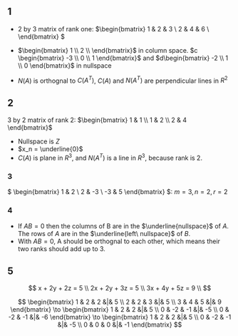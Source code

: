 ## 1

* 2 by 3 matrix of rank one: $\begin{bmatrix}
  1 & 2 & 3 \\
  2 & 4 & 6 \\
\end{bmatrix}
$

* $\begin{bmatrix}
  1 \\
  2 \\
\end{bmatrix}$ in column space.
$c \begin{bmatrix}
  -3 \\
  0 \\
  1
\end{bmatrix}$ and $d\begin{bmatrix}
  -2 \\
  1 \\
  0
\end{bmatrix}$ in nullspace
* $N(A)$ is orthognal to $C(A^T)$, $C(A)$ and $N(A^T)$ are perpendicular lines
  in $R^2$

## 2

3 by 2 matrix of rank 2: $\begin{bmatrix}
  1 & 1 \\
  1 & 2 \\
  2 & 4
\end{bmatrix}$

* Nullspace is $Z$
* $x_n = \underline{0}$
* $C(A)$ is plane in $R^3$, and $N(A^T)$ is a line in $R^3$, because rank is 2.

### 3

$
\begin{bmatrix}
  1 & 2 \\
  2 & -3 \\
  -3 & 5
\end{bmatrix}
$: $m = 3, n = 2, r = 2$

### 4

* If $AB = 0$ then the columns of B are in the $\underline{nullspace}$ of $A$.
  The rows of $A$ are in the $\underline{left\ nullspace}$ of $B$.
* With $AB = 0$, A should be orthognal to each other, which means their two
  ranks should add up to 3.

## 5

$$
x + 2y + 2z = 5 \\
2x + 2y + 3z = 5 \\
3x + 4y + 5z = 9 \\
$$

$$
\begin{bmatrix}
  1 & 2 & 2 &|& 5 \\
  2 & 2 & 3 &|& 5 \\
  3 & 4 & 5 &|& 9
\end{bmatrix} \to
\begin{bmatrix}
  1 & 2 & 2 &|& 5 \\
  0 & -2 & -1 &|& -5 \\
  0 & -2 & -1 &|& -6
\end{bmatrix} \to
\begin{bmatrix}
  1 & 2 & 2 &|& 5 \\
  0 & -2 & -1 &|& -5 \\
  0 & 0 & 0 &|& -1
\end{bmatrix}
$$
